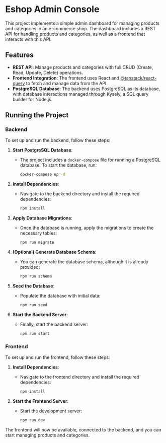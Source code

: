 # Eshop Admin Console

This project implements a simple admin dashboard for managing products and categories in an e-commerce shop. The dashboard includes a REST API for handling products and categories, as well as a frontend that interacts with this API.

## Features

- **REST API**: Manage products and categories with full CRUD (Create, Read, Update, Delete) operations.
- **Frontend Integration**: The frontend uses React and [@tanstack/react-query](https://tanstack.com/query/latest) to fetch and manage data from the API.
- **PostgreSQL Database**: The backend uses PostgreSQL as its database, with database interactions managed through Kysely, a SQL query builder for Node.js.

## Running the Project

### Backend

To set up and run the backend, follow these steps:

1. **Start PostgreSQL Database**:
   - The project includes a `docker-compose` file for running a PostgreSQL database. To start the database, run:
     ```bash
     docker-compose up -d
     ```

2. **Install Dependencies**:
   - Navigate to the backend directory and install the required dependencies:
     ```bash
     npm install
     ```

3. **Apply Database Migrations**:
   - Once the database is running, apply the migrations to create the necessary tables:
     ```bash
     npm run migrate
     ```

4. **(Optional) Generate Database Schema**:
   - You can generate the database schema, although it is already provided:
     ```bash
     npm run schema
     ```

5. **Seed the Database**:
   - Populate the database with initial data:
     ```bash
     npm run seed
     ```

6. **Start the Backend Server**:
   - Finally, start the backend server:
     ```bash
     npm run start
     ```

### Frontend

To set up and run the frontend, follow these steps:

1. **Install Dependencies**:
   - Navigate to the frontend directory and install the required dependencies:
     ```bash
     npm install
     ```

2. **Start the Frontend Server**:
   - Start the development server:
     ```bash
     npm run dev
     ```

The frontend will now be available, connected to the backend, and you can start managing products and categories.
